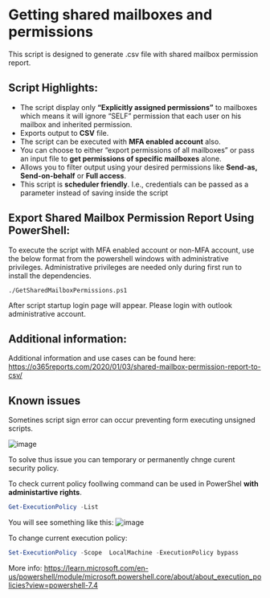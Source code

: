 # Getting shared mailboxes and permissions

This script is designed to generate .csv file with shared mailbox permission report.

## Script Highlights: 
- The script display only **“Explicitly assigned permissions”** to mailboxes which means it will ignore “SELF” permission that each user on his mailbox and inherited permission. 
- Exports output to **CSV** file. 
- The script can be executed with **MFA enabled account** also. 
- You can choose to either “export permissions of all mailboxes” or pass an input file to **get permissions of specific mailboxes** alone. 
- Allows you to filter output using your desired permissions like **Send-as, Send-on-behalf** or **Full access**. 
- This script is **scheduler friendly**. I.e., credentials can be passed as a parameter instead of saving inside the script 

## Export Shared Mailbox Permission Report Using PowerShell: 

To execute the script with MFA enabled account or non-MFA account, use the below format from the powershell windows with administrative privileges. Administrative privileges are needed only during first run to install the dependencies. 

```powershel
./GetSharedMailboxPermissions.ps1
```

After script startup login page will appear. Please login with outlook administrative account.

## Additional information:

Additional information and use cases can be found here: https://o365reports.com/2020/01/03/shared-mailbox-permission-report-to-csv/

## Known issues

Sometines script sign error can occur preventing form executing unsigned scripts. 

![image](https://github.com/ambersearch/Tools/assets/44996098/e9dcd605-205d-496a-b6ae-8dab1f10be3f)

To solve thus issue you can temporary or permanently chnge curent security policy.

To check current policy foollwing command can be used in PowerShel **with administartive rights**. 

```powershell
Get-ExecutionPolicy -List
```

You will see something like this:
![image](https://github.com/ambersearch/Tools/assets/44996098/226894eb-9a33-4390-a138-b42c35406374)

To change current execution policy:

```powershell
Set-ExecutionPolicy -Scope  LocalMachine -ExecutionPolicy bypass
```

More info: https://learn.microsoft.com/en-us/powershell/module/microsoft.powershell.core/about/about_execution_policies?view=powershell-7.4
